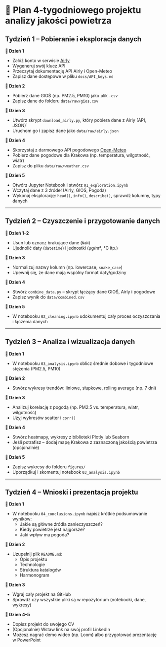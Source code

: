 
# 📅 Plan 4-tygodniowego projektu analizy jakości powietrza

## Tydzień 1 – Pobieranie i eksploracja danych

**🔸 Dzień 1**
- Załóż konto w serwisie [Airly](https://developer.airly.org/)
- Wygeneruj swój klucz API
- Przeczytaj dokumentację API Airly i Open-Meteo
- Zapisz dane dostępowe w pliku `docs/API_keys.md`

**🔸 Dzień 2**
- Pobierz dane GIOŚ (np. PM2.5, PM10) jako plik `.csv`
- Zapisz dane do folderu `data/raw/gios.csv`

**🔸 Dzień 3**
- Utwórz skrypt `download_airly.py`, który pobiera dane z Airly (API, JSON)`
- Uruchom go i zapisz dane jako `data/raw/airly.json`

**🔸 Dzień 4**
- Skorzystaj z darmowego API pogodowego [Open-Meteo](https://open-meteo.com/)
- Pobierz dane pogodowe dla Krakowa (np. temperatura, wilgotność, wiatr)
- Zapisz do pliku `data/raw/weather.csv`

**🔸 Dzień 5**
- Otwórz Jupyter Notebook i stwórz `01_exploration.ipynb`
- Wczytaj dane z 3 źródeł (Airly, GIOŚ, Pogoda)
- Wykonaj eksplorację: `head()`, `info()`, `describe()`, sprawdź kolumny, typy danych

---

## Tydzień 2 – Czyszczenie i przygotowanie danych

**🔸 Dzień 1–2**
- Usuń lub oznacz brakujące dane (`NaN`)
- Ujednolić daty (`datetime`) i jednostki (µg/m³, °C itp.)

**🔸 Dzień 3**
- Normalizuj nazwy kolumn (np. lowercase, `snake_case`)
- Upewnij się, że dane mają wspólny format daty/godziny

**🔸 Dzień 4**
- Stwórz `combine_data.py` – skrypt łączący dane GIOŚ, Airly i pogodowe
- Zapisz wynik do `data/combined.csv`

**🔸 Dzień 5**
- W notebooku `02_cleaning.ipynb` udokumentuj cały proces oczyszczania i łączenia danych

---

## Tydzień 3 – Analiza i wizualizacja danych

**🔸 Dzień 1**
- W notebooku `03_analysis.ipynb` oblicz średnie dobowe i tygodniowe stężenia (PM2.5, PM10)

**🔸 Dzień 2**
- Stwórz wykresy trendów: liniowe, słupkowe, rolling average (np. 7 dni)

**🔸 Dzień 3**
- Analizuj korelację z pogodą (np. PM2.5 vs. temperatura, wiatr, wilgotność)
- Użyj wykresów scatter i `corr()`

**🔸 Dzień 4**
- Stwórz heatmapy, wykresy z biblioteki Plotly lub Seaborn
- Jeśli potrafisz – dodaj mapę Krakowa z zaznaczoną jakością powietrza (opcjonalnie)

**🔸 Dzień 5**
- Zapisz wykresy do folderu `figures/`
- Uporządkuj i skomentuj notebook `03_analysis.ipynb`

---

## Tydzień 4 – Wnioski i prezentacja projektu

**🔸 Dzień 1**
- W notebooku `04_conclusions.ipynb` napisz krótkie podsumowanie wyników:
  - Jakie są główne źródła zanieczyszczeń?
  - Kiedy powietrze jest najgorsze?
  - Jaki wpływ ma pogoda?

**🔸 Dzień 2**
- Uzupełnij plik `README.md`:
  - Opis projektu
  - Technologie
  - Struktura katalogów
  - Harmonogram

**🔸 Dzień 3**
- Wgraj cały projekt na GitHub
- Sprawdź czy wszystkie pliki są w repozytorium (notebooki, dane, wykresy)

**🔸 Dzień 4–5**
- Dopisz projekt do swojego CV
- (Opcjonalnie) Wstaw link na swój profil LinkedIn
- Możesz nagrać demo wideo (np. Loom) albo przygotować prezentację w PowerPoint
